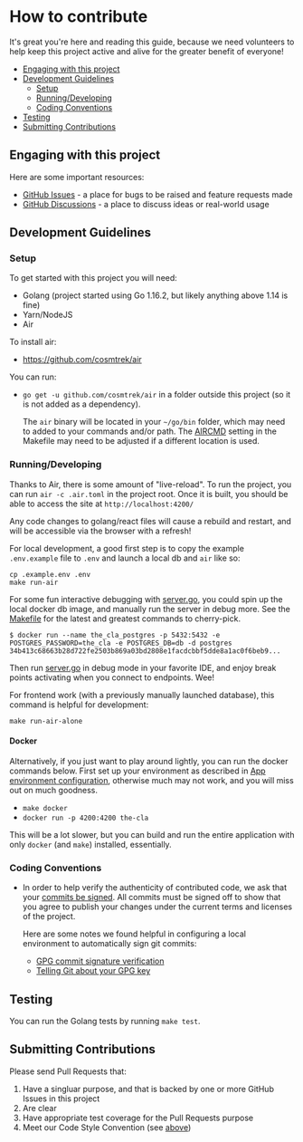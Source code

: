 # How to contribute

It's great you're here and reading this guide, because we need volunteers to help keep this project active and alive for the greater benefit of everyone!

- [Engaging with this project](#engaging-with-this-project)
- [Development Guidelines](#development-guidelines)
  - [Setup](#setup)
  - [Running/Developing](#runningdeveloping)
  - [Coding Conventions](#coding-conventions)
- [Testing](#testing)
- [Submitting Contributions](#submitting-contributions)

## Engaging with this project

Here are some important resources:
- [GitHub Issues](https://github.com/sonatype-nexus-community/the-cla/issues) - a place for bugs to be raised and feature requests made
- [GitHub Discussions](https://github.com/sonatype-nexus-community/the-cla/discussions) - a place to discuss ideas or real-world usage

## Development Guidelines

### Setup

To get started with this project you will need:

- Golang (project started using Go 1.16.2, but likely anything above 1.14 is fine)
- Yarn/NodeJS
- Air

To install air:

- https://github.com/cosmtrek/air

You can run:

- `go get -u github.com/cosmtrek/air` in a folder outside this project (so it is not added as a dependency).

  The `air` binary will be located in your `~/go/bin` folder, which may need to added to your commands and/or path.
  The [AIRCMD](Makefile#L6) setting in the Makefile may need to be adjusted if a different location is used.

### Running/Developing

Thanks to Air, there is some amount of "live-reload". To run the project, you can run `air -c .air.toml` in the project root. Once it is built, you should be able to access the site at `http://localhost:4200/`

Any code changes to golang/react files will cause a rebuild and restart, and will be accessible via the browser with a refresh!

For local development, a good first step is to copy the example `.env.example` file to `.env` and launch a local db
and `air` like so:
```shell
cp .example.env .env
make run-air
```

For some fun interactive debugging with [server.go](./server.go), you could spin up the local docker db image, and manually run
the server in debug more. See the [Makefile](./Makefile) for the latest and greatest commands to cherry-pick.
```shell
$ docker run --name the_cla_postgres -p 5432:5432 -e POSTGRES_PASSWORD=the_cla -e POSTGRES_DB=db -d postgres
34b413c68663b28d722fe2503b869a03bd2808e1facdcbbf5dde8a1ac0f6beb9...
```
Then run [server.go](./server.go) in debug mode in your favorite IDE, and enjoy break points activating when you connect to
endpoints. Wee!

For frontend work (with a previously manually launched database), this command is helpful for development:
```shell
make run-air-alone
```

#### Docker

Alternatively, if you just want to play around lightly, you can run the docker commands below. First set up
your environment as described in [App environment configuration](./README.md#app-environment-configuration), otherwise much may not
work, and you will miss out on much goodness.

- `make docker`
- `docker run -p 4200:4200 the-cla`

This will be a lot slower, but you can build and run the entire application with only `docker` (and `make`) installed, essentially.

### Coding Conventions

- In order to help verify the authenticity of contributed code, we ask that your [commits be signed](https://docs.github.com/en/authentication/managing-commit-signature-verification/signing-commits). 
  All commits must be signed off to show that you agree to publish your changes under the current terms and licenses of the project.
  
  Here are some notes we found helpful in configuring a local environment to automatically sign git commits:
    - [GPG commit signature verification](https://docs.github.com/en/authentication/managing-commit-signature-verification/about-commit-signature-verification#gpg-commit-signature-verification)
    - [Telling Git about your GPG key](https://docs.github.com/en/authentication/managing-commit-signature-verification/telling-git-about-your-signing-key#telling-git-about-your-gpg-key)

## Testing

You can run the Golang tests by running `make test`.

## Submitting Contributions

Please send Pull Requests that:
1. Have a singluar purpose, and that is backed by one or more GitHub Issues in this project
2. Are clear
3. Have appropriate test coverage for the Pull Requests purpose
4. Meet our Code Style Convention (see [above](#develpoment-guidelines))
